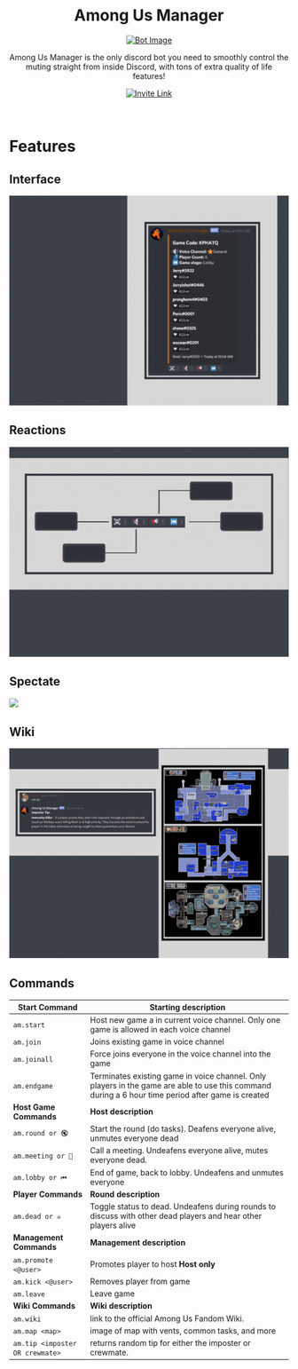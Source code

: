 <div align="center">
<h1>Among Us Manager</h1>  

[![Bot Image](https://i.imgur.com/K6V81tr.png)](https://discord.com/api/oauth2/authorize?client_id=756743033181044827&permissions=12787776&scope=bot)

Among Us Manager is the only discord bot you need to smoothly control the muting straight from inside Discord, with tons of extra quality of life features!

[![Invite Link](https://i.imgur.com/zkYVDa9.png)](https://discord.com/api/oauth2/authorize?client_id=756743033181044827&permissions=12787776&scope=bot)
</div>

&nbsp;

# Features

## Interface
<img src='./demos/slide1.gif'>

## Reactions
<img src='./demos/slide2.gif'>

## Spectate
<img src='./demos/slide3.gif'>

## Wiki
<img src='./demos/slide4.gif'>





## Commands
Start Command | Starting description
--------|---------
`am.start` | Host new game a in current voice channel. Only one game is allowed in each voice channel
`am.join` | Joins existing game in voice channel
`am.joinall` | Force joins everyone in the voice channel into the game
`am.endgame` | Terminates existing game in voice channel. Only players in the game are able to use this command during a 6 hour time period after game is created
**Host Game Commands** | **Host description**
`am.round or 🔇` | Start the round (do tasks). Deafens everyone alive, unmutes everyone dead
`am.meeting or 📢` | Call a meeting. Undeafens everyone alive, mutes everyone dead.
`am.lobby or ⏮` | End of game, back to lobby. Undeafens and unmutes everyone
**Player Commands** | **Round description**
`am.dead or ☠` | Toggle status to dead. Undeafens during rounds to discuss with other dead players and hear other players alive
**Management Commands** | **Management description**
`am.promote <@user>` | Promotes player to host  **Host only**
`am.kick <@user>` | Removes player from game
`am.leave` | Leave game
**Wiki Commands** | **Wiki description**
`am.wiki` | link to the official Among Us Fandom Wiki.
`am.map <map>` | image of map with vents, common tasks, and more
`am.tip <imposter OR crewmate>` | returns random tip for either the imposter or crewmate.
